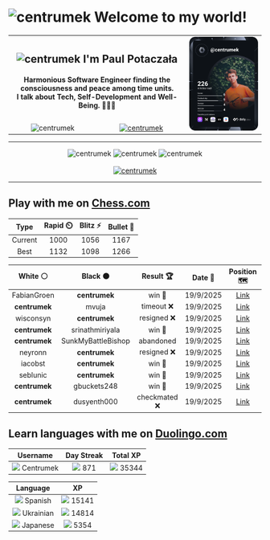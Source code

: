 <h1>
  <img
    src="https://emojis.slackmojis.com/emojis/images/1531849430/4246/blob-sunglasses.gif"
    width="30"
    alt="centrumek"
  />
  Welcome to my world!
</h1>

<table>
  <tbody>
    <tr>
      <td align="center" width="70%" colspan="2">
        <h2>
          <img
            src="https://raw.githubusercontent.com/MartinHeinz/MartinHeinz/master/wave.gif"
            width="30px"
            alt="centrumek"
          />
          I'm Paul Potaczała
        </h2>
        <h4>
          Harmonious Software Engineer finding the consciousness and peace among time units.
          <br/>
          I talk about Tech, Self-Development and Well-Being. 🌿🧘🚀
        </h4>
      </td>
      <td width="30%" rowspan="2">
        <a href="https://app.daily.dev/centrumek">
          <img
            src="./devcard.svg"
            alt="centrumek"
          />
        </a>
      </td>
    </tr>
    <tr align="center">
      <td>
        <img
          src="https://komarev.com/ghpvc/?username=centrumek&label=visitors&color=0e75b6&style=flat"
          alt="centrumek"
        >
      </td>
      <td>
        <a href="https://stackoverflow.com/users/14496012/centrumek">
          <img
            src="https://stackoverflow.com/users/flair/14496012.png?theme=dark"
            alt="centrumek"
          >
        </a>
      </td>
    </tr>
  </tbody>
</table>

---
<div align="center">
  <img 
    src="https://github-readme-stats.vercel.app/api?username=centrumek&show_icons=true&count_private=true&theme=dark&hide_border=true&hide=issues,contribs&bg_color=00000000"
    alt="centrumek"
  />
  <img
    src="https://github-readme-stats.vercel.app/api/top-langs/?username=centrumek&layout=compact&hide_border=true&theme=dark&bg_color=00000000&langs_count=6&exclude_repo=air-statistic-app"
    alt="centrumek"
  />
  <img 
    src="https://github-readme-streak-stats.herokuapp.com?user=centrumek&theme=dark&hide_border=true&background=FFFFFF00"
    alt="centrumek"
  />
  <br/>
  <br/>
  <a href="https://www.buymeacoffee.com/centrumek">
    <img
      src="https://cdn.buymeacoffee.com/buttons/v2/default-orange.png"
      height="50"
      width="210"
      alt="centrumek"
    />
  </a>
</div>

---

## Play with me on [Chess.com](https://www.chess.com/member/centrumek)

<div align="center">
<!--START_SECTION:chessStats-->
<!-- Automatically generated with https://github.com/Balastrong/chess-stats-action -->

| Type | Rapid ⏲️ | Blitz ⚡ | Bullet 🔫 |
|:---:|:---:|:---:|:---:|
| Current | 1000 | 1056 | 1167 |
| Best | 1132 | 1098 | 1266 |

| White ⚪ | Black ⚫ | Result 🏆 | Date 📅 | Position 🗺️ | Type 🕕 |
|:---:|:---:|:---:|:---:|:---:|:---:|
| FabianGroen | **centrumek** | win 🥇 | 19/9/2025 | <a href="http://www.ee.unb.ca/cgi-bin/tervo/fen.pl?select=6r1/1p1R4/1p6/1P6/P7/5P1P/5k1K/6q1 w - - 0 44">Link</a> | Blitz |
| **centrumek** | mvuja | timeout ❌ | 19/9/2025 | <a href="http://www.ee.unb.ca/cgi-bin/tervo/fen.pl?select=1r6/8/2p3p1/p1Ppk2p/4p1nP/B5N1/P2K4/8 w - a6 0 39">Link</a> | Blitz |
| wisconsyn | **centrumek** | resigned ❌ | 19/9/2025 | <a href="http://www.ee.unb.ca/cgi-bin/tervo/fen.pl?select=4Q3/8/p1K5/1p3k2/1P6/8/1P6/8 b - - 2 48">Link</a> | Blitz |
| **centrumek** | srinathmiriyala | win 🥇 | 19/9/2025 | <a href="http://www.ee.unb.ca/cgi-bin/tervo/fen.pl?select=r4rk1/pp3ppp/1q6/5N2/PPQ2pPb/2P4P/3N1P2/3R1RK1 w - - 3 22">Link</a> | Blitz |
| **centrumek** | SunkMyBattleBishop | abandoned  | 19/9/2025 | <a href="http://www.ee.unb.ca/cgi-bin/tervo/fen.pl?select=r3k2r/5ppp/2p1p3/1q4P1/1p6/3n1P2/P3K2P/RN5R w kq - 2 23">Link</a> | Blitz |
| neyronn | **centrumek** | resigned ❌ | 19/9/2025 | <a href="http://www.ee.unb.ca/cgi-bin/tervo/fen.pl?select=8/8/P7/1R1P4/2P3p1/1P1P1kP1/5P2/6K1 b - - 0 41">Link</a> | Blitz |
| iacobst | **centrumek** | win 🥇 | 19/9/2025 | <a href="http://www.ee.unb.ca/cgi-bin/tervo/fen.pl?select=6k1/3p1r1p/1Kp3p1/P7/q4q2/8/8/8 w - - 1 54">Link</a> | Blitz |
| seblunic | **centrumek** | win 🥇 | 19/9/2025 | <a href="http://www.ee.unb.ca/cgi-bin/tervo/fen.pl?select=8/p1p5/8/3P4/6k1/2r5/3r3R/6K1 b - - 14 39">Link</a> | Blitz |
| **centrumek** | gbuckets248 | win 🥇 | 19/9/2025 | <a href="http://www.ee.unb.ca/cgi-bin/tervo/fen.pl?select=7R/1Rk5/3p3p/3Bp1b1/1P2Pp2/2P2P1P/5P2/6K1 b - - 0 34">Link</a> | Blitz |
| **centrumek** | dusyenth000 | checkmated ❌ | 19/9/2025 | <a href="http://www.ee.unb.ca/cgi-bin/tervo/fen.pl?select=8/8/8/8/8/1k6/p1n5/K7 w - - 2 60">Link</a> | Blitz |

<!--END_SECTION:chessStats-->
</div>

## Learn languages with me on [Duolingo.com](https://www.duolingo.com/profile/Centrumek)

<div align="center">
<!--START_SECTION:duolingoStats-->
<!-- Automatically generated with https://github.com/centrumek/duolingo-readme-stats-->

| Username | Day Streak | Total XP |
|:---:|:---:|:---:|
| <img src="https://raw.githubusercontent.com/centrumek/duolingo-readme-stats/main/assets/duolingo.png" height="12"> Centrumek | <img src="https://raw.githubusercontent.com/centrumek/duolingo-readme-stats/main/assets/streakactive.svg" height="12"> 871 | <img src="https://raw.githubusercontent.com/centrumek/duolingo-readme-stats/main/assets/xp.svg" height="12"> 35344 |

| Language | XP |
|:---:|:---:|
| <img src="https://raw.githubusercontent.com/centrumek/duolingo-readme-stats/main/assets/langs/spanish.svg" height="12"> Spanish | <img src="https://raw.githubusercontent.com/centrumek/duolingo-readme-stats/main/assets/xp.svg" height="12"> 15141 |
| <img src="https://raw.githubusercontent.com/centrumek/duolingo-readme-stats/main/assets/langs/ukrainian.svg" height="12"> Ukrainian | <img src="https://raw.githubusercontent.com/centrumek/duolingo-readme-stats/main/assets/xp.svg" height="12"> 14814 |
| <img src="https://raw.githubusercontent.com/centrumek/duolingo-readme-stats/main/assets/langs/japanese.svg" height="12"> Japanese | <img src="https://raw.githubusercontent.com/centrumek/duolingo-readme-stats/main/assets/xp.svg" height="12"> 5354 |

<!--END_SECTION:duolingoStats-->
</div>
<!--
**centrumek/centrumek** is a ✨ _special_ ✨ repository because its `README.md` (this file) appears on your GitHub profile.

Here are some ideas to get you started:

- 🔭 I’m currently working on ...
- 🌱 I’m currently learning ...
- 👯 I’m looking to collaborate on ...
- 🤔 I’m looking for help with ...
- 💬 Ask me about ...
- 📫 How to reach me: ...
- 😄 Pronouns: ...
- ⚡ Fun fact: ...
-->

